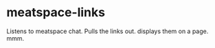 meatspace-links
===============
Listens to meatspace chat. Pulls the links out. displays them on a page. mmm. 
